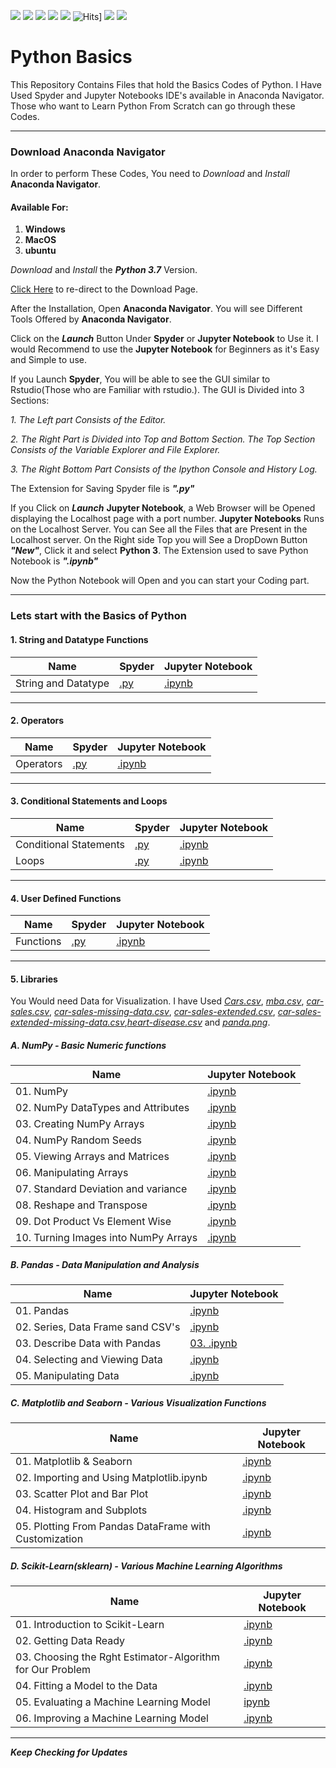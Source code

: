 ![](https://img.shields.io/github/followers/pravinknr?label=Follow%40pravinknr&style=social)
![](https://img.shields.io/github/forks/pravinknr/Python-Basics?label=Fork&style=social)
![](https://img.shields.io/github/stars/pravinknr/Python-Basics?style=social)
![](https://img.shields.io/github/watchers/pravinknr/Python-Basics?style=social)
![](https://img.shields.io/github/issues/pravinknr/Python-Basics)
![Hits](https://hits.seeyoufarm.com/api/count/incr/badge.svg?url=https://pravinknr.github.io/Python-Basics/)]
![](https://img.shields.io/github/repo-size/pravinknr/Python-Basics)
![](https://img.shields.io/github/languages/code-size/pravinknr/Python-Basics)

# Python Basics
 This Repository Contains Files that hold the Basics Codes of Python. I Have Used Spyder and Jupyter Notebooks IDE's available in Anaconda Navigator. Those who want to Learn Python From Scratch can go through these Codes.

***

### Download Anaconda Navigator

In order to perform These Codes, You need to *Download* and *Install* **Anaconda Navigator**.

#### Available For:
1. **Windows**
2. **MacOS**
3. **ubuntu**

*Download* and *Install* the **_Python 3.7_** Version.

[Click Here](https://www.anaconda.com/products/individual) to re-direct to the Download Page.

After the Installation, Open **Anaconda Navigator**. You will see Different Tools Offered by **Anaconda Navigator**. 

Click on the **_Launch_** Button Under **Spyder** or **Jupyter Notebook** to Use it. I would Recommend to use the **Jupyter Notebook** for Beginners as it's Easy and Simple to use.

If you Launch **Spyder**, You will be able to see the GUI similar to Rstudio(Those who are Familiar with rstudio.). The GUI is Divided into 3 Sections:

*1. The Left part Consists of the Editor.*

*2. The Right Part is Divided into Top and Bottom Section. The Top Section Consists of the Variable Explorer and File Explorer.*

*3. The Right Bottom Part Consists of the Ipython Console and History Log.*

The Extension for Saving Spyder file is **_".py"_**

If you Click on **_Launch_** **Jupyter Notebook**, a Web Browser will be Opened displaying the Localhost page with a port number. **Jupyter Notebooks** Runs on the Localhost Server. You can See all the Files that are Present in the Localhost server. On the Right side Top you will See a DropDown Button **_"New"_**, Click it and select **Python 3**. The Extension used to save Python Notebook is **_".ipynb"_**

Now the Python Notebook will Open and you can start your Coding part.

*** 

### Lets start with the Basics of Python

#### 1. String and Datatype Functions

| Name | Spyder | Jupyter Notebook|
| --- | --- | --- |
| String and Datatype | [.py](https://github.com/pravinknr/Python-Basics/blob/master/1.String%20and%20Datatype%20Functions/Datatypes.py) | [.ipynb](https://github.com/pravinknr/Python-Basics/blob/master/1.String%20and%20Datatype%20Functions/Datatypes.ipynb) |

***

#### 2. Operators

| Name | Spyder | Jupyter Notebook|
| --- | --- | --- |
| Operators | [.py](https://github.com/pravinknr/Python-Basics/blob/master/2.%20Operators/Operators.py) | [.ipynb](https://github.com/pravinknr/Python-Basics/blob/master/2.%20Operators/Operators.ipynb) |

***

#### 3. Conditional Statements and Loops

| Name | Spyder | Jupyter Notebook|
| --- | --- | --- |
| Conditional Statements | [.py](https://github.com/pravinknr/Python-Basics/blob/master/3.%20Conditional%20Statements%20and%20Loops/Conditional%20Statements.py) | [.ipynb](https://github.com/pravinknr/Python-Basics/blob/master/3.%20Conditional%20Statements%20and%20Loops/Conditional%20Statements.py) |
| Loops | [.py](https://github.com/pravinknr/Python-Basics/blob/master/3.%20Conditional%20Statements%20and%20Loops/Loop.py) | [.ipynb](https://github.com/pravinknr/Python-Basics/blob/master/3.%20Conditional%20Statements%20and%20Loops/Loops.ipynb) |


***

#### 4. User Defined Functions

| Name | Spyder | Jupyter Notebook|
| --- | --- | --- |
| Functions | [.py](https://github.com/pravinknr/Python-Basics/blob/master/4.%20User%20Defined%20Functions/Functions.py) | [.ipynb](https://github.com/pravinknr/Python-Basics/blob/master/4.%20User%20Defined%20Functions/Functions.ipynb) |

***

#### 5. Libraries

You Would need Data for Visualization. I have Used *[Cars.csv](https://github.com/pravinknr/Python-Basics/blob/master/5.%20Libraries/Cars.csv)*, *[mba.csv](https://github.com/pravinknr/Python-Basics/blob/master/5.%20Libraries/mba.csv)*, *[car-sales.csv](https://github.com/pravinknr/Python-Basics/blob/master/05.%20Libraries/car-sales.csv)*, *[car-sales-missing-data.csv](https://github.com/pravinknr/Python-Basics/blob/master/05.%20Libraries/car-sales-missing-data.csv)*, *[car-sales-extended.csv](https://github.com/pravinknr/Python-Basics/blob/master/05.%20Libraries/car-sales-extended.csv)*, *[car-sales-extended-missing-data.csv](https://github.com/pravinknr/Python-Basics/blob/master/05.%20Libraries/car-sales-extended-missing-data.csv)*,*[heart-disease.csv](https://github.com/pravinknr/Python-Basics/blob/master/05.%20Libraries/heart-disease.csv)* and *[panda.png](https://github.com/pravinknr/Python-Basics/blob/master/05.%20Libraries/panda.png)*.

##### A. NumPy - Basic Numeric functions

| Name | Jupyter Notebook |
| --- | --- |
| 01. NumPy | [.ipynb](https://github.com/pravinknr/Python-Basics/blob/master/05.%20Libraries/1.%20Numpy/01.%20Numpy.ipynb) |
| 02. NumPy DataTypes and Attributes | [.ipynb](https://github.com/pravinknr/Python-Basics/blob/master/05.%20Libraries/1.%20Numpy/02.%20Numpy%20DataTypes%20and%20Attributes.ipynb) |
| 03. Creating NumPy Arrays | [.ipynb](https://github.com/pravinknr/Python-Basics/blob/master/05.%20Libraries/1.%20Numpy/03.%20Creating%20NumPy%20Arrays.ipynb) |
| 04. NumPy Random Seeds | [.ipynb](https://github.com/pravinknr/Python-Basics/blob/master/05.%20Libraries/1.%20Numpy/04.%20NumPy%20Random%20Seeds.ipynb) |
| 05. Viewing Arrays and Matrices | [.ipynb](https://github.com/pravinknr/Python-Basics/blob/master/05.%20Libraries/1.%20Numpy/05.%20Viewing%20Arrays%20and%20Matrices.ipynb) |
| 06. Manipulating Arrays | [.ipynb](https://github.com/pravinknr/Python-Basics/blob/master/05.%20Libraries/1.%20Numpy/06.%20manipulating%20Arrays.ipynb) |
| 07. Standard Deviation and variance | [.ipynb](https://github.com/pravinknr/Python-Basics/blob/master/05.%20Libraries/1.%20Numpy/07.%20Standard%20Deviation%20and%20Variance.ipynb) |
| 08. Reshape and Transpose | [.ipynb](https://github.com/pravinknr/Python-Basics/blob/master/05.%20Libraries/1.%20Numpy/08.%20Reshape%20and%20transpose.ipynb) |
| 09. Dot Product Vs Element Wise | [.ipynb](https://github.com/pravinknr/Python-Basics/blob/master/05.%20Libraries/1.%20Numpy/09.%20Dot%20Product%20Vs%20Element%20Wise.ipynb) |
| 10. Turning Images into NumPy Arrays | [.ipynb](https://github.com/pravinknr/Python-Basics/blob/master/05.%20Libraries/1.%20Numpy/10.%20Turning%20Images%20into%20NumPy%20Arrays.ipynb) |

##### B. Pandas - Data Manipulation and Analysis

| Name | Jupyter Notebook |
| --- | --- |
| 01. Pandas | [.ipynb](https://github.com/pravinknr/Python-Basics/blob/master/05.%20Libraries/2.%20Pandas/01.%20Pandas.ipynb) |
| 02. Series, Data Frame sand CSV's | [.ipynb](https://github.com/pravinknr/Python-Basics/blob/master/05.%20Libraries/2.%20Pandas/02.%20Series%2C%20Data%20Frames%20and%20CSV's.ipynb) |
| 03. Describe Data with Pandas | [03. .ipynb](https://github.com/pravinknr/Python-Basics/blob/master/05.%20Libraries/2.%20Pandas/03.%20Describe%20Data%20with%20Pandas.ipynb) |
| 04. Selecting and Viewing Data | [.ipynb](https://github.com/pravinknr/Python-Basics/blob/master/05.%20Libraries/2.%20Pandas/04.%20Selecting%20and%20Viewing%20Data.ipynb) |
| 05. Manipulating Data | [.ipynb](https://github.com/pravinknr/Python-Basics/blob/master/05.%20Libraries/2.%20Pandas/05.%20Manipulating%20Data.ipynb) |

##### C. Matplotlib and Seaborn - Various Visualization Functions

| Name | Jupyter Notebook |
| --- | --- |
| 01. Matplotlib & Seaborn | [.ipynb](https://github.com/pravinknr/Python-Basics/blob/master/05.%20Libraries/3.%20Matplotlib%20and%20Seaborn/01.%20Matplotlib%20and%20Seaborn.ipynb) |
| 02. Importing and Using Matplotlib.ipynb | [.ipynb](https://github.com/pravinknr/Python-Basics/blob/master/05.%20Libraries/3.%20Matplotlib%20and%20Seaborn/02.%20Importing%20and%20Using%20Matplotlib.ipynb) |
| 03. Scatter Plot and Bar Plot | [.ipynb](https://github.com/pravinknr/Python-Basics/blob/master/05.%20Libraries/3.%20Matplotlib%20and%20Seaborn/03.%20Scatter%20Plot%20and%20Bar%20Plot.ipynb) |
| 04. Histogram and Subplots | [.ipynb](https://github.com/pravinknr/Python-Basics/blob/master/05.%20Libraries/3.%20Matplotlib%20and%20Seaborn/04.%20Histogram%20and%20subplots.ipynb) |
| 05. Plotting From Pandas DataFrame with Customization | [.ipynb](https://github.com/pravinknr/Python-Basics/blob/master/05.%20Libraries/3.%20Matplotlib%20and%20Seaborn/05.%20Plotting%20from%20Pandas%20DataFrame%20with%20Customization.ipynb) |

##### D. Scikit-Learn(sklearn) - Various Machine Learning Algorithms

| Name | Jupyter Notebook |
| --- | --- |
| 01. Introduction to Scikit-Learn | [.ipynb](https://github.com/pravinknr/Python-Basics/blob/master/05.%20Libraries/4.%20Scikit-Learn/01.%20Introduction%20to%20Scikit-Learn.ipynb) |
| 02. Getting Data Ready | [.ipynb](https://github.com/pravinknr/Python-Basics/blob/master/05.%20Libraries/4.%20Scikit-Learn/02.%20Getting%20Data%20Ready.ipynb) |
| 03. Choosing the Rght Estimator-Algorithm for Our Problem | [.ipynb](https://github.com/pravinknr/Python-Basics/blob/master/05.%20Libraries/4.%20Scikit-Learn/03.%20Choosing%20the%20right%20Estimator-Algorithm%20for%20Our%20Problem.ipynb) |
| 04. Fitting a Model to the Data | [.ipynb](https://github.com/pravinknr/Python-Basics/blob/master/05.%20Libraries/4.%20Scikit-Learn/04.%20Fitting%20a%20Model%20to%20the%20Data.ipynb) |
| 05. Evaluating a Machine Learning Model | [ipynb](https://github.com/pravinknr/Python-Basics/blob/master/05.%20Libraries/4.%20Scikit-Learn/05.%20Evaluating%20a%20Machine%20Learning%20Model.ipynb) |
| 06. Improving a Machine Learning Model | [.ipynb](https://github.com/pravinknr/Python-Basics/blob/master/05.%20Libraries/4.%20Scikit-Learn/06.%20Improving%20a%20Machine%20Learning%20Model.ipynb) |

***



**_Keep Checking for Updates_**